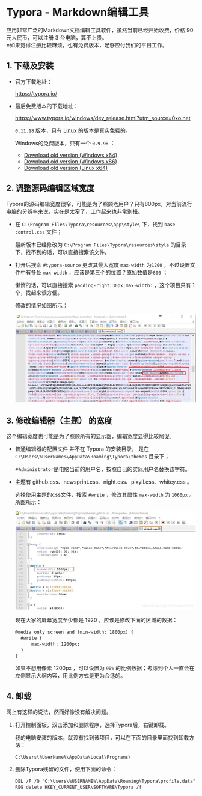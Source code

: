 # Typora - Markdown编辑工具

应用非常广泛的Markdown文档编辑工具软件，虽然当前已经开始收费，价格 90 元人民币，可以注册 3 台电脑，算不上贵。  
※如果觉得注册比较麻烦，也有免费版本，足够应付我们的平日工作。

## 1. 下载及安装

- 官方下载地址：

  https://typora.io/

- 最后免费版本的下载地址：

  https://www.typora.io/windows/dev_release.html?utm_source=0xo.net

  `0.11.18` 版本，只有 [Linux](https://download.typora.io/linux/typora_0.11.18_amd64.deb) 的版本是真实免费的。
  
  Windows的免费版本，只有一个 `0.9.98` ：
  
  - [Download old version (Windows x64)](https://download.typora.io/windows/typora-update-x64-1213.exe) 
  - [Download old version (Windows x86)](https://download.typora.io/windows/typora-update-ia32-1213.exe) 
  - [Download old version (Linux x64)](https://download.typora.io/linux/typora_0.9.98_amd64.deb)

## 2. 调整源码编辑区域宽度

Typora的源码编辑宽度很窄，可能是为了照顾老用户？只有800px，对当前流行电脑的分辨率来说，实在是太窄了，工作起来也非常别扭。

- 在 `C:\Program Files\Typora\resources\app\style\` 下，找到 `base-control.css` 文件；

  最新版本已经修改为 `C:\Program Files\Typora\resources\style` 的目录下，找不到的话，可以直接搜索该文件。

- 打开后搜索 `#typora-source` 更改其最大宽度 `max-width` 为`1200` ，不过设置文件中有多处 `max-width` ，应该是第三个的位置？原始数值是`800` ；

  懒惰的话，可以直接搜索 `padding-right:30px;max-width:` ，这个项目只有 1 个，找起来很方便。
  
  修改的情况如图所示：
  
  ![image-20221211213816604](images/image-20221211213816604.png)
  
  

## 3. 修改编辑器（主题） 的宽度

这个编辑宽度也可能是为了照顾所有的显示器，编辑宽度显得比较局促。

- 普通编辑器的配置文件 并不在 Typora 的安装目录， 是在 `C:\Users\%UserName%\AppData\Roaming\Typora\themes` 目录下；

  ※`Administrator`是电脑当前的用户名，按照自己的实际用户名替换该字符。

- 主题有 github.css、newsprint.css、night.css、pixyll.css、whitey.css 。

  选择使用主题的css文件，搜索 `#write` ，修改其属性 `max-width` 为 `1060px` 。所图所示：

  ![image-20221211213843971](images/image-20221211213843971.png)

  现在大家的屏幕宽度至少都是 1920 ，应该是修改下面的区域的数据：

  ```
  @media only screen and (min-width: 1800px) {
  	#write {
  		max-width: 1200px;
  	}
  }
  ```

  如果不想用像素 1200px ，可以设置为 `90%` 的比例数据；考虑到个人一直会在左侧显示大纲内容，用比例方式是更为合适的。

## 4. 卸载

网上有这样的说法，然而好像没有解决问题。

1. 打开控制面板，双击添加和删除程序，选择Typora后，右键卸载。

   我的电脑安装的版本，就没有找到该项目，可以在下面的目录里面找到卸载方法：

   ```
   C:\Users\%UserName%\AppData\Local\Programs\
   ```

2. 删除Typora残留的文件，使用下面的命令：

   ```
   DEL /F /Q "C:\Users\%USERNAME%\AppData\Roaming\Typora\profile.data"
   REG delete HKEY_CURRENT_USER\SOFTWARE\Typora /f
   ```

